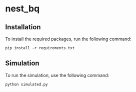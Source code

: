 # nest_bq

## Installation

To install the required packages, run the following command:
```
pip install -r requirements.txt
```

## Simulation

To run the simulation, use the following command:
```
python simulated.py
```